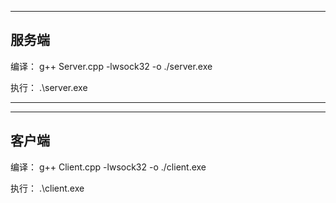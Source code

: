 

--------------------------------------------
服务端
--------------------------------------------

编译：  g++ Server.cpp -lwsock32 -o ./server.exe

执行：  .\server.exe

***********************************************************************************



--------------------------------------------
客户端
--------------------------------------------

编译：  g++ Client.cpp -lwsock32 -o ./client.exe


执行：  .\client.exe